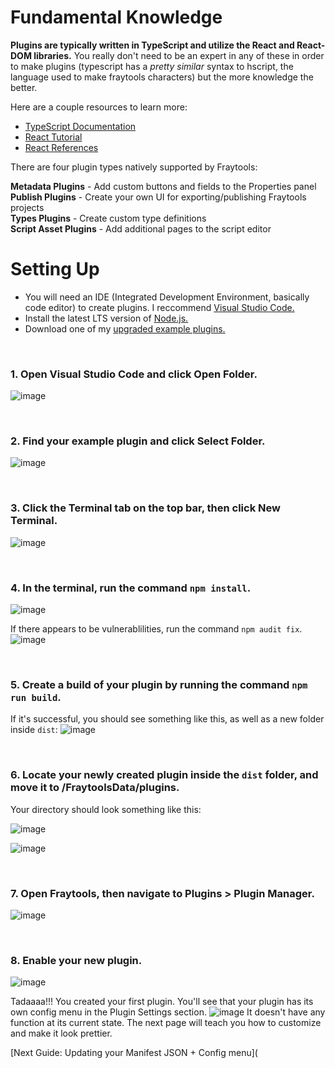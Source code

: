 # Fundamental Knowledge

**Plugins are typically written in TypeScript and utilize the React and React-DOM libraries.** You really don't need to be an expert in any of these in order to make plugins (typescript has a *pretty similar* syntax to hscript, the language used to make fraytools characters) but the more knowledge the better.

Here are a couple resources to learn more:
- [TypeScript Documentation](https://www.typescriptlang.org/docs/)
- [React Tutorial](https://react.dev/learn)
- [React References](https://react.dev/reference/react#)

There are four plugin types natively supported by Fraytools:

**Metadata Plugins** - Add custom buttons and fields to the Properties panel <br/>
**Publish Plugins** - Create your own UI for exporting/publishing Fraytools projects <br/>
**Types Plugins** - Create custom type definitions <br/>
**Script Asset Plugins** - Add additional pages to the script editor <br/>

# Setting Up

- You will need an IDE (Integrated Development Environment, basically code editor) to create plugins. I reccommend [Visual Studio Code.](https://code.visualstudio.com/)
- Install the latest LTS version of [Node.js.](https://nodejs.org/en/)
- Download one of my [upgraded example plugins.](https://github.com/awesoee/ts-types-plugin-example/tree/main)

<br/>

### 1. Open Visual Studio Code and click Open Folder.

  ![image](https://github.com/user-attachments/assets/06d5a406-71b9-4585-8ac2-1152dc9c4666)

<br/>

### 2. Find your example plugin and click Select Folder.
![image](https://github.com/user-attachments/assets/0ef470f2-e41b-4174-9bd2-2f45122bcf5b)

<br/>

### 3. Click the Terminal tab on the top bar, then click New Terminal.
![image](https://github.com/user-attachments/assets/99754640-b636-48c4-b735-af0bf5e9a7d9)

<br/>

### 4. In the terminal, run the command `npm install`.
![image](https://github.com/user-attachments/assets/931b0788-6b48-451d-822c-33e27e467418)

If there appears to be vulnerablilities, run the command `npm audit fix`.
![image](https://github.com/user-attachments/assets/49a6c1a3-424f-41a9-a7fe-81f5eb95906a)

<br/>

### 5. Create a build of your plugin by running the command `npm run build`.

If it's successful, you should see something like this, as well as a new folder inside `dist`:
![image](https://github.com/user-attachments/assets/975ecc9d-881f-4b8c-945a-f1f4eb1239b9)

<br/>

### 6. Locate your newly created plugin inside the `dist` folder, and move it to /FraytoolsData/plugins.
Your directory should look something like this:

![image](https://github.com/user-attachments/assets/ea7999db-77b2-4f5c-aca4-fb664371ed75)

![image](https://github.com/user-attachments/assets/d510028e-5e97-4dfc-9ca0-b935b7e692fa)

<br/>

### 7. Open Fraytools, then navigate to Plugins > Plugin Manager.
![image](https://github.com/user-attachments/assets/d730d536-297c-482d-94b0-1130152bda36)

<br/>

### 8. Enable your new plugin.
![image](https://github.com/user-attachments/assets/a8c6b017-c646-4865-9fdc-9da080ddc5eb)

Tadaaaa!!! You created your first plugin. You'll see that your plugin has its own config menu in the Plugin Settings section.
![image](https://github.com/user-attachments/assets/5299b725-225d-478c-9bcd-302d039024f0)
It doesn't have any function at its current state. The next page will teach you how to customize and make it look prettier.


[Next Guide: Updating your Manifest JSON + Config menu](

